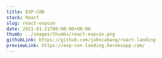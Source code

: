 ```yaml
---
title: EXP-CON
stack: React
slug: react-expcon
date: 2021-01-21T00:00:00+00:00
thumb: ../images/thumbs/react-expcon.png
githubLink: https://github.com/johncabang/react-landing
previewLink: https://exp-con-landing.herokuapp.com/
---
```

